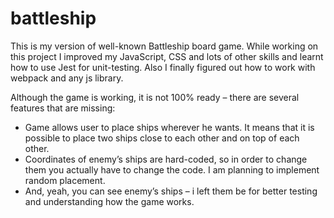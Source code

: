 # battleship

This is my version of well-known Battleship board game. While working on this project I improved my JavaScript, CSS and lots of other skills and learnt how to use Jest for unit-testing. Also I finally figured out how to work with webpack and any js library. 

Although the game is working, it is not 100% ready – there are several features that are missing:
- Game allows user to place ships wherever he wants. It means that it is possible to place two ships close to each other and on top of each other.
- Coordinates of enemy’s ships are hard-coded, so in order to change them you actually have to change the code. I am planning to implement random placement. 
- And, yeah, you can see enemy’s ships – i left them be for better testing and understanding how the game works.

